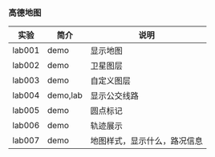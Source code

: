 ### 高德地图

|实验|简介|说明|
|---|---|---|
|lab001|demo|显示地图|
|lab002|demo|卫星图层|
|lab003|demo|自定义图层|
|lab004|demo,lab|显示公交线路|
|lab005|demo|圆点标记|
|lab006|demo|轨迹展示|
|lab007|demo|地图样式，显示什么，路况信息|
